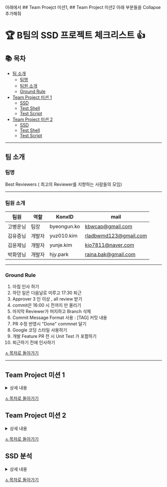 아래에서 ## Team Proejct 미션1, ## Team Project 미션2 아래 부분들을 Collapse 추가해줘
# 🏆 B팀의 SSD 프로젝트 체크리스트 👍

## 📚 목차<a name="toc"></a> 

* [팀 소개](#팀-소개)
  * [팀명](#팀명)
  * [팀원 소개](#팀원-소개)
  * [Ground Rule](#Ground-Rule)
* [Team Project 미션 1](#Team-Project-미션-1)
  * [SSD](#SSD-미션1)
  * [Test Shell](#Test-Shell-미션1)
  * [Test Script](#Test-Script-미션1)
* [Team Project 미션 2](#Team-Project-미션-2)
  * [SSD](#SSD-미션2)
  * [Test Shell](#Test-Shell-미션2)
  * [Test Script](#Test-Script-미션2)
---

## 팀 소개
 ### 팀명
 Best Reviewers ( 최고의 Reviewer를 지향하는 사람들의 모임)
___

 ### 팀원 소개 
|팀원|역할|KonxID|mail|
|-----|-----|-----|-----|
|고병운님|팀장|byeongun.ko|kbwcap@gmail.com|
|김유증님|개발자|yuz010.kim|rladbwmd123@gmail.com|
|김윤제님|개발자|yunje.kim|kjo7811@naver.com|
|박화영님|개발자|hjy.park|raina.bak@gmail.com|

___
 
 ### Ground Rule  
 1.  아침 인사 하기
 2. 하던 일은 다음날로 미루고 17:30 퇴근  
 3. Approver 3 인 이상 , all review 받기
 4. commit은 16:00 시 전까지 만 올리기
 5. 마지막 Reviewer가 머지하고 Branch 삭제 
 6. Commit Message Format 사용 : [TAG] 커밋 내용 
 7. PR 수정 반영시  "Done" commnet 달기 
 8. Google 코딩 스타일 사용하기 
 9. 개발 Feature PR 전 시 Unit Test 가 포함하기 
 10. 퇴근하기 전에 인사하기

[🔝 목차로 돌아가기](#toc)

---

## Team Project 미션 1
<details>
<summary>상세 내용</summary>
 
 ### 기본 조건
   - `ssd_nand.txt`: 저장 파일 (초기 자동 생성)
   - `ssd_out.txt`: read 명령 결과 저장
   - 입력 형식
      - 인덱스 범위: 10진수로 `0 ~ 99` (총 100개 저장 공간) 
      - `value`: 16진수 (`0x`로 시작, 10자리) : `unsigned int`로 4바이트 데이터 처리
 ### 유의사항
   - 모든 상황에서 런타임 에러 발생 ❌
 ### SSD 미션1
   - [ ] `read` 기능 구현
      - 인덱스 0~99 벗어나면 `"ERROR"` 출력
      - LBS에 해당하는 값이 없으면 `0x00000000` 반환
      - `ssd_output.txt`에 결과 저장 (append)      
   - [ ] `write` 기능 구현
      - 인덱스 0~99 벗어나면 `"ERROR"` 출력
      - 정상적으로 실행되면 `ssd_nand.txt`에 값 저장
 ### Test Shell 미션1
   - [ ] `write`: SSD 호출 후 저장
   - [ ] `read`: SSD 호출 후 `ssd_output.txt`에서 읽어 출력  
     - 예: `LBA 3 0x00000000`
   - [ ] `exit`: 종료
   - [ ] `help`: 팀명, 팀원, 명령어 설명
         <details>
         <summary>📸 실행 결과 보기 (클릭)</summary>
         ![image](https://github.com/user-attachments/assets/658b937d-303f-45e4-8af0-8b9b8b36777d)
         </details>
   - [ ] `fullwrite`: 0~99까지 100회 write
   - [ ] `fullread`: 0~99까지 100회 read
   - [ ] 없는 명령어 입력 시 `"INVALID COMMAND"` 출력
   
 ### Test Script 미션1
  - [ ] Test Script 1
  - [ ] Test Script 2
  - [ ] Test Script 3

</details>

[🔝 목차로 돌아가기](#toc)

## Team Project 미션 2
<details>
<summary>상세 내용</summary>
 
### SSD 미션2
   - [ ] `erase` 기능 구현
       * E [LBA] [SIZE]  : size 0 보다 커야 함.
       * SSD 데이터 지우면 값은 0x00000000 으로 기록해야 한다.
       * LBA 가 범위 벗어나는 경우 ERROR 에러 ssd_output.txt 파일 저장.
         - 범위 벗어나는 경우 있는 경우까지 돌릴지 전체 ERROR 처리 할 것인지 알아서.
       * size 가 1보다 작거나 10보다 큰 경우 ERROR_SIZE 에러 ssd_output.txt 파일 저장.
       * size 가 10보다 큰 경우 ERROR_SIZE 에러 ssd_output.txt 파일 저장하고 size 10 만큼은 erase 진행.
       * 값을 지우는 동안 범위가 벗어나는 경우 ERROR_OUT_OF_RANGE 에러 ssd_output.txt 파일에 저장.
         ( 95 부터 10개일때 99까지 진행하고 ERROR_OUT_OF_RANGE 남기고 종료 )
  - [ ] Command Buffer : 명령어 모아 두는 곳
       * SSD에서 받은 command 들을 SSD의 내부 저장소에 저장 후 한번에 처리..
       * 최대로 Buffer에 저장 가능한 명령어는 5개, 즉 buffer 폴더에 생성되는 파일도 5개 ( max : 5 )
       * write, erase 두개의 명령어만 buffer 에 넣어준다.
       * 명령어 저장 방식 ( buffer 폴더에 파일로 저장 )
          1) buffer 폴더 생성 
          -> buffer 폴더는 프로그램 실행할때 무조건 생성.
          2) 명령어 들어오면 buffer 폴더에 아래와 같이 파일명에 명령어 적어서 생성해줌. ( 파일명은 알아서.. )
          -> W_2_0x12345678.txt
          -> 파일 내부에는 기록되는 항목이 없음.
          3) 파일이 5개가 넘어가면 오래된 순으로 삭제
       * Ignore Command
          -> erase 명령어 수행하기 이전에 같은 lba를 write 하거나 erase 하는 명령어는 buffer에서 제거한다. ( 중복이 되거나 실행할 필요가 없는 command 는 삭제.. )
       * Merge Erase
          -> erase 명령어 횟수 줄이기...
       * Fast Read
          -> command buffer에 있는 경우 ssd_nand.txt 읽어들이지 않고 buffer에 있는 값 반환해주는 기능.
  - [ ] Flush
       * command buffer 에 있는 항목들을 한번에 실행하고 buffer 폴더에 있는 텍스트 파일명들을 empty 로 변경해 준다.
        
### Test Shell 미션2
   - [ ] `erase` 기능 구현
         E [LBA] [SIZE]  : size 0 보다 커야 할지는 여기서 판단해도 되고 안해도 된다. .
                           max 는 체크하지 않음.
                           LBA 범위는 체크 해야 함. 
   - [ ] `erase range` 기능 구현  : erase range [Start LBA] [End LBA]
                                    LBA 범위는 체크 해야 함.
   - [ ] Logger :
         포맷 정하기 : [25.04.04 09:00] 클래스명.함수명() : 로그메세지 -> 클래스명.함수명() 은 30칸만 확보하도록 한다.
         용량 : 10KB 단위로 관리.
         파일명 : latest.log => (10KB 넘어가는 경우 ) until_250403_09h_30m_11s.log 로 변경해서 저장해 준다.
         파일 압축하기 : until_*.log 파일이 2개이상 되는 경우 오래된 파일의 확장자를 until_*.zip 으로 변경해 준다.
   - [ ] Flush
         
 ### Test Script 미션2
  - [] Test Scenario
    • 0 ~ 2번 LBA 삭제
    • Loop 30회
      - 2번 LBA Write
      - 2번 LBA OverWrite
      - 2 ~ 4번 LBA 삭제
      - 4번 LBA Write
      - 4번 LBA OverWrite
      - 4 ~ 6번 LBA 삭제
      - 6번 LBA Write
      - 6번 LBA OverWrite
      - 6 ~ 8번 LBA 삭제
  - [ ] Runner : 여러개의 테스트 스크립트를 모아서 한번에 수행 시킬 수 있는 기능.
       * 실행 방식은 아래와 같이 두가지.. 
         - 첫번째 : shell shell_scripts.txt : shell_scripts.txt 파일에 아래 항목들어 적어주면 순차적으로 실행 시켜주는 기능.
         - 두번째 : shell cli.. 명령어 입력해서 실행되는 방식.
           < shell_script.txt 파일에 적히는 내용. >
           1_FullWriteAndReadCompare
           2_PartialLBAWrite
           3_WriteREadAging
           4_EraseAndWriteAging
       * FAIL 이 발생하는 경우 진행을 멈춘다.
       * 명령의 체크.
       * 로그는.. 실행되는 순서대로..
           1_FullWriteAndReadCompare ___ Run... Pass...
           2_PartialLBAWrite ___ Run... Pass...
           3_WriteREadAging ___ Run... FAIL...
  - [ ] 새로운 Test Script 에 대한 처리 😵‍💫
       * Shell 을 다시 빌드하지 않고 처리하는 방법 추가해야함. 

</details>

[🔝 목차로 돌아가기](#toc)


## SSD 분석
<details>
<summary>상세 내용</summary>
 
# SSD Command Buffer System

## UML Diagram

### Class Diagram
```
+-----------------+
|   ICommand     |
|--------------- |
| + execute()    |
+-----------------+
        ▲
        │                                                                    
        ├───────────────────────┐─────────────────────┐────────────────────┐
        │                       │                     │                    │
+-----------------+   +-----------------+   +----------------+   +----------------+
| WriteCommand    |   | EraseCommand    |   | FlushCommand   |   | ReadCommand    |
|-----------------|   |-----------------|   |--------------- |   |--------------- |
| - lba: int      |   | - lba: int      |   | -              |   | - lba: int     |
| - data: uint32  |   | - size: int     |   | -              |   | -     |
| + execute()     |   | + execute()     |   | + execute()    |   | + execute()    |
+-----------------+   +-----------------+   +----------------+   +----------------+
        ▲                        ▲                    ▲                    ▲
        ├────────────────────────┘────────────────────┘────────────────────┘
+------------------+
| CommandBuffer    |
|-----------------|
| - commandList[] |
| + addCommand()  |
| + executeCommand() |
+------------------+
        ▲
        │
+-----------------+
|  VirtualSSD    |
|--------------- |
| - storage[]    |
| + executeCommand() |
| + setData()    |
| + getData()    |
+-----------------+
```

---

## Design Pattern Analysis

### Command Pattern
본 시스템은 **Command 패턴**을 활용하여 `WriteCommand`, `EraseCommand`, `ReadCommand`, `FlushCommand` 등의 명령을 추상화하였습니다.
- `ICommand` 인터페이스를 기반으로 ``WriteCommand`, `EraseCommand`, `ReadCommand` 및 `EraseCommand` 클래스를 구현.
- `CommandBuffer` 클래스는 명령어를 저장하고 실행할 수 있도록 관리함.
- `VirtualSSD`는 `CommandBuffer`를 포함하여 명령어 실행을 담당.

이 패턴을 통해 명령을 객체화하고 큐(버퍼)에서 실행할 수 있도록 유연성을 높였습니다.

### Singleton Pattern (부분 적용)
`VirtualSSD` 객체는 하나의 `CommandBuffer`를 관리하므로, 싱글턴 패턴을 고려할 수 있지만 현재 구현은 이를 강제하지 않음.

---

## SOLID Principle Analysis

### ✅ SRP (Single Responsibility Principle, 단일 책임 원칙)
각 클래스는 명확한 역할을 가짐:
- `CommandBuffer`: 명령 저장 및 실행 관리.
- `ICommand` 및 그 하위 클래스: SSD에 대한 특정 작업을 수행.
- `VirtualSSD`: SSD 상태 관리 및 명령 실행.

### ✅ OCP (Open/Closed Principle, 개방-폐쇄 원칙)
- `ICommand` 인터페이스를 통해 확장 가능.
- 새로운 명령을 추가할 때 기존 코드를 변경할 필요 없음.

### ✅ LSP (Liskov Substitution Principle, 리스코프 치환 원칙)
- `WriteCommand`, `EraseCommand` 등은 `ICommand` 인터페이스를 따르므로 `CommandBuffer`에서 일관되게 처리 가능.

### ✅ ISP (Interface Segregation Principle, 인터페이스 분리 원칙)
- `ICommand` 인터페이스는 필요한 최소한의 기능(`execute()`)만 제공하므로, 불필요한 의존성이 없음.

### ✅ DIP (Dependency Inversion Principle, 의존성 역전 원칙)
- `VirtualSSD`는 `ICommand` 인터페이스를 통해 명령을 처리하므로, 명령어 클래스의 세부 구현에 직접 의존하지 않음.

---

## Conclusion
본 시스템은 **Command 패턴**을 활용하여 명령어 실행을 객체화하며, SOLID 원칙을 준수하는 구조를 갖추고 있습니다. 
이를 통해 유지보수성이 높은 코드를 구현하였습니다. 
향후 **새로운 명령어 추가** 및 **비동기 실행 기능**을 추가하면 더욱 확장성이 높은 시스템이 될 것입니다.
</details>

[🔝 목차로 돌아가기](#toc)
